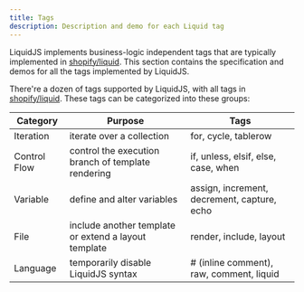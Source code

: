 ```yaml
---
title: Tags
description: Description and demo for each Liquid tag
---
```


LiquidJS implements business-logic independent tags that are typically implemented in [shopify/liquid][shopify/liquid]. This section contains the specification and demos for all the tags implemented by LiquidJS.

There're a dozen of tags supported by LiquidJS, with all tags in [shopify/liquid][shopify/liquid]. These tags can be categorized into these groups:

Category | Purpose | Tags
--- | --- | ---
Iteration | iterate over a collection | for, cycle, tablerow
Control Flow | control the execution branch of template rendering | if, unless, elsif, else, case, when
Variable | define and alter variables | assign, increment, decrement, capture, echo
File | include another template or extend a layout template | render, include, layout
Language | temporarily disable LiquidJS syntax | # (inline comment), raw, comment, liquid

[shopify/liquid]: https://github.com/Shopify/liquid
